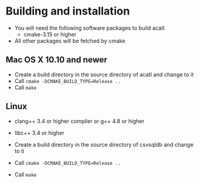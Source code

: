 # Building and installation

- You will need the following software packages to build acatl
  - cmake-3.15 or higher
- All other packages will be fetched by cmake

## Mac OS X 10.10 and newer
- Create a build directory in the source directory of acatl and change to it
- Call `cmake -DCMAKE_BUILD_TYPE=Release ..`
- Call `make`

## Linux
- clang++ 3.4 or higher compiler or g++ 4.8 or higher
- libc++ 3.4 or higher

- Create a build directory in the source directory of csvsqldb and change to it
- Call `cmake -DCMAKE_BUILD_TYPE=Release ..`
- Call `make`

